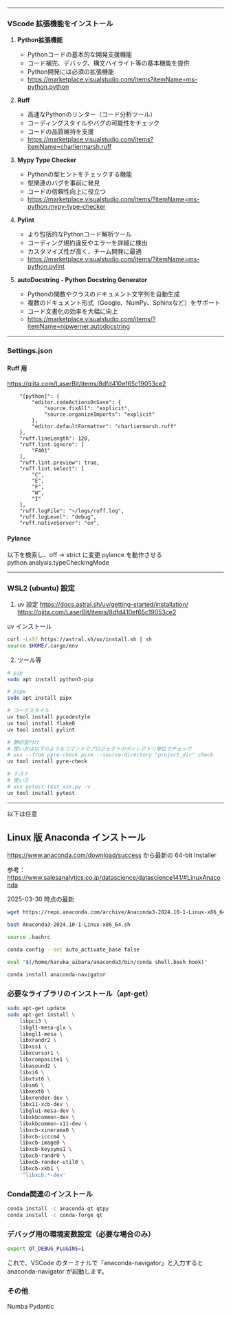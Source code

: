 ***

### VScode 拡張機能をインストール

1. **Python拡張機能**
   - Pythonコードの基本的な開発支援機能
   - コード補完、デバッグ、構文ハイライト等の基本機能を提供
   - Python開発には必須の拡張機能
   - https://marketplace.visualstudio.com/items?itemName=ms-python.python

2. **Ruff**
   - 高速なPythonのリンター（コード分析ツール）
   - コーディングスタイルやバグの可能性をチェック
   - コードの品質維持を支援
   - https://marketplace.visualstudio.com/items?itemName=charliermarsh.ruff

3. **Mypy Type Checker**
   - Pythonの型ヒントをチェックする機能
   - 型関連のバグを事前に発見
   - コードの信頼性向上に役立つ
   - https://marketplace.visualstudio.com/items/?itemName=ms-python.mypy-type-checker

4. **Pylint**
   - より包括的なPythonコード解析ツール
   - コーディング規約違反やエラーを詳細に検出
   - カスタマイズ性が高く、チーム開発に最適
   - https://marketplace.visualstudio.com/items/?itemName=ms-python.pylint

5. **autoDocstring - Python Docstring Generator**
   - Pythonの関数やクラスのドキュメント文字列を自動生成
   - 複数のドキュメント形式（Google、NumPy、Sphinxなど）をサポート
   - コード文書化の効率を大幅に向上
   - https://marketplace.visualstudio.com/items/?itemName=njpwerner.autodocstring

***

### Settings.json

#### Ruff 用
https://qiita.com/LaserBit/items/8dfd410ef65c19053ce2
```
    "[python]": {
        "editor.codeActionsOnSave": {
            "source.fixAll": "explicit",
            "source.organizeImports": "explicit"
        },
        "editor.defaultFormatter": "charliermarsh.ruff"
    },
    "ruff.lineLength": 120,
    "ruff.lint.ignore": [
        "F401"
    ],
    "ruff.lint.preview": true,
    "ruff.lint.select": [
        "C",
        "E",
        "F",
        "W",
        "I"
    ],
    "ruff.logFile": "~/logs/ruff.log",
    "ruff.logLevel": "debug",
    "ruff.nativeServer": "on",
```

#### Pylance
以下を検索し、off -> strict に変更 pylance を動作させる
python.analysis.typeCheckingMode

***

### WSL2 (ubuntu) 設定

1. uv 設定
https://docs.astral.sh/uv/getting-started/installation/
https://qiita.com/LaserBit/items/8dfd410ef65c19053ce2

uv インストール
```bash
curl -LsSf https://astral.sh/uv/install.sh | sh
source $HOME/.cargo/env
```

2. ツール等
```bash
# pip
sudo apt install python3-pip

# pipx
sudo apt install pipx

# コードスタイル
uv tool install pycodestyle
uv tool install flake8
uv tool install pylint

# 静的型付け
# 使い方は以下のようなコマンドでプロジェクトのディレクトリ単位でチェック
# uvx --from pyre-check pyre --source-directory "project_dir" check
uv tool install pyre-check

# テスト
# 使い方
# uvx pytest test_xxx.py -v
uv tool install pytest
```

***

以下は任意

## Linux 版 Anaconda インストール

https://www.anaconda.com/download/success から最新の 64-bit Installer

参考：https://www.salesanalytics.co.jp/datascience/datascience141/#LinuxAnaconda

2025-03-30 時点の最新

```bash
wget https://repo.anaconda.com/archive/Anaconda3-2024.10-1-Linux-x86_64.sh

bash Anaconda3-2024.10-1-Linux-x86_64.sh

source .bashrc

conda config --set auto_activate_base false

eval "$(/home/haruka_aibara/anaconda3/bin/conda shell.bash hook)" 

conda install anaconda-navigator
```

### 必要なライブラリのインストール（apt-get）
```bash
sudo apt-get update
sudo apt-get install \
    libpci3 \
    libgl1-mesa-glx \
    libegl1-mesa \
    libxrandr2 \
    libxss1 \
    libxcursor1 \
    libxcomposite1 \
    libasound2 \
    libxi6 \
    libxtst6 \
    libsm6 \
    libxext6 \
    libxrender-dev \
    libx11-xcb-dev \
    libglu1-mesa-dev \
    libxkbcommon-dev \
    libxkbcommon-x11-dev \
    libxcb-xinerama0 \
    libxcb-icccm4 \
    libxcb-image0 \
    libxcb-keysyms1 \
    libxcb-randr0 \
    libxcb-render-util0 \
    libxcb-xkb1 \
    '^libxcb.*-dev'
```

### Conda関連のインストール
```bash
conda install -c anaconda qt qtpy
conda install -c conda-forge qt
```

### デバッグ用の環境変数設定（必要な場合のみ）
```bash
export QT_DEBUG_PLUGINS=1
```

これで、VSCode のターミナルで「anaconda-navigator」と入力すると
anaconda-navigator が起動します。

### その他
Numba
Pydantic
